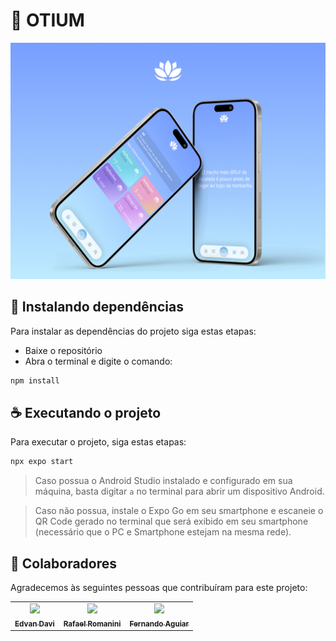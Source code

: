 # 📱 OTIUM

<img src="assets/readme-picture.jpg" alt="Readme Image">

## 🚀 Instalando dependências

Para instalar as dependências do projeto siga estas etapas:

- Baixe o repositório
- Abra o terminal e digite o comando:

``` bash
npm install
```

## ☕ Executando o projeto

Para executar o projeto, siga estas etapas:

``` bash
npx expo start
```

> Caso possua o Android Studio instalado e configurado em sua máquina, basta digitar `a` no terminal para abrir um dispositivo Android.

> Caso não possua, instale o Expo Go em seu smartphone e escaneie o QR Code gerado no terminal que será exibido em seu smartphone (necessário que o PC e Smartphone estejam na mesma rede).

## 🤝 Colaboradores

Agradecemos às seguintes pessoas que contribuíram para este projeto:

<table>
  <tr>
    <td align="center">
      <a href="https://github.com/edvxndxvi">
        <img src="https://avatars.githubusercontent.com/u/109118071?v=4" width="100px;"/><br>
        <sub>
          <b>Edvan Davi</b>
        </sub>
      </a>
    </td>
    <td align="center">
      <a href="https://github.com/rafaelromanini">
        <img src="https://avatars.githubusercontent.com/u/162237423?v=4" width="100px;"/><br>
        <sub>
          <b>Rafael Romanini</b>
        </sub>
      </a>
    </td>
    <td align="center">
      <a href="https://github.com/Fernando1211">
        <img src="https://avatars.githubusercontent.com/u/162237725?v=4" width="100px;"/><br>
        <sub>
          <b>Fernando Aguiar</b>
        </sub>
      </a>
    </td>
  </tr>
</table>


